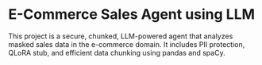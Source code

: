 #  E-Commerce Sales Agent using LLM

This project is a secure, chunked, LLM-powered agent that analyzes masked sales data in the e-commerce domain. It includes PII protection, QLoRA stub, and efficient data chunking using pandas and spaCy.
